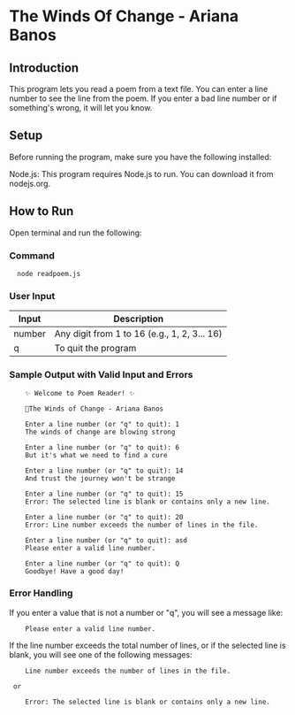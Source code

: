 # The Winds Of Change - Ariana Banos

## Introduction

This program lets you read a poem from a text file. You can enter a line number to see the line from the poem. 
If you enter a bad line number or if something's wrong, it will let you know.

## Setup
Before running the program, make sure you have the following installed:

   Node.js: This program requires Node.js to run. You can download it from nodejs.org.


## How to Run

Open terminal and run the following:

### Command
      node readpoem.js 

### User Input
| Input  | Description                     |
|--------|---------------------------------|
| number | Any digit from 1 to 16 (e.g., 1, 2, 3... 16)|
|   q    | To quit the program              |

### Sample Output with Valid Input and Errors

        ✨ Welcome to Poem Reader! ✨

        📜The Winds of Change - Ariana Banos

        Enter a line number (or "q" to quit): 1
        The winds of change are blowing strong

        Enter a line number (or "q" to quit): 6
        But it's what we need to find a cure

        Enter a line number (or "q" to quit): 14
        And trust the journey won't be strange

        Enter a line number (or "q" to quit): 15
        Error: The selected line is blank or contains only a new line.

        Enter a line number (or "q" to quit): 20
        Error: Line number exceeds the number of lines in the file.

        Enter a line number (or "q" to quit): asd
        Please enter a valid line number.
        
        Enter a line number (or "q" to quit): Q
        Goodbye! Have a good day!

### Error Handling
If you enter a value that is not a number or "q", you will see a message like:

        Please enter a valid line number.

If the line number exceeds the total number of lines, or if the selected line is blank, you will see one of the following messages:

        Line number exceeds the number of lines in the file.

     or

        Error: The selected line is blank or contains only a new line.

